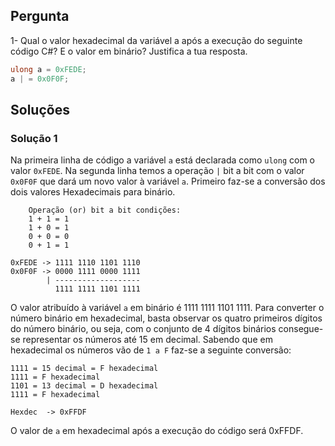 ## Pergunta

1- Qual o valor hexadecimal da variável a após a execução do seguinte código
C#? E o valor em binário? Justifica a tua resposta.

```cs
ulong a = 0xFEDE;
a | = 0x0F0F;
```

## Soluções

### Solução 1

Na primeira linha de código a variável `a` está declarada como `ulong` com o
valor `0xFEDE`.
Na segunda linha temos a operação `|` bit a bit com o valor `0x0F0F` que dará
um novo valor à variável `a`. Primeiro faz-se a conversão dos dois valores
Hexadecimais para binário.

```text
	Operação (or) bit a bit condições:
	1 + 1 = 1
	1 + 0 = 1
	0 + 0 = 0
	0 + 1 = 1

0xFEDE -> 1111 1110 1101 1110
0x0F0F -> 0000 1111 0000 1111
        | -------------------
          1111 1111 1101 1111
```

O valor atribuído à variável `a` em binário é 1111 1111 1101 1111.
Para converter o número binário em hexadecimal, basta observar os quatro
primeiros dígitos do número binário, ou seja, com o conjunto de 4 dígitos
binários consegue-se representar os números até 15 em decimal.
Sabendo que em hexadecimal os números vão de `1 a F` faz-se a seguinte
conversão:

```text
1111 = 15 decimal = F hexadecimal
1111 = F hexadecimal
1101 = 13 decimal = D hexadecimal
1111 = F hexadecimal

Hexdec	-> 0xFFDF
```

O valor de `a` em hexadecimal após a execução do código será 0xFFDF.
